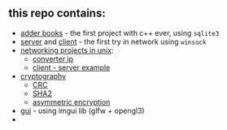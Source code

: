 ## this repo contains:
- [adder books](https://github.com/L0puh/first_try_cpp/tree/master/add_books) - the first project with c++ ever, using `sqlite3`
- [server](https://github.com/L0puh/first_try_cpp/tree/master/server) and [client](https://github.com/L0puh/first_try_cpp/tree/master/client) - the first try in network using `winsock` 
- [networking projects in unix](https://github.com/L0puh/first_try_cpp/tree/master/networking):
    - [converter ip](https://github.com/L0puh/first_try_cpp/blob/master/networking/convert_ip.cpp) 
    - [client - server example](https://github.com/L0puh/first_try_cpp/tree/master/networking/server_exmp)
- [cryptography](https://github.com/L0puh/first_try_cpp/tree/master/cryptography) 
    - [CRC](https://github.com/L0puh/first_try_cpp/tree/master/cryptography/CRC)
    - [SHA2](https://github.com/L0puh/first_try_cpp/tree/master/cryptography/sha2)
    - [asymmetric encryption](https://github.com/L0puh/first_try_cpp/blob/master/cryptography/asym_enc.cpp)
- [gui](https://github.com/L0puh/first_try/tree/master/gui) - using imgui lib (glfw + opengl3)
- 
